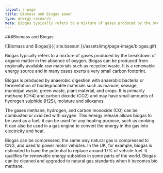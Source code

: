```yaml
---
layout: s-page
title: Biomass and Biogas power
type: energy-research
meta: Biogas typically refers to a mixture of gases produced by the breakdown of organic matter in the absence of oxygen. Biogas can be produced from regionally available raw materials such as recycled waste.
---
```



###Biomass and Biogas

![Biomass and Biogas]({{ site.baesurl }}/assets/img/page-image/biogas.gif)

Biogas typically refers to a mixture of gases produced by the breakdown of organic matter in the absence of oxygen. Biogas can be produced from regionally available raw materials such as recycled waste. It is a renewable energy source and in many cases exerts a very small carbon footprint.

Biogas is produced by anaerobic digestion with anaerobic bacteria or fermentation of biodegradable materials such as manure, sewage, municipal waste, green waste, plant material, and crops. It is primarily methane 
(CH4) and carbon dioxide (CO2) and may have small amounts of hydrogen sulphide 
(H2S), moisture and siloxanes.

The gases methane, hydrogen, and carbon monoxide (CO) can be combusted or oxidized with oxygen. This energy release allows biogas to be used as a fuel; it can be used for any heating purpose, such as cooking. It can also be used in a gas engine to convert the energy in the gas into electricity and heat.

Biogas can be compressed, the same way natural gas is compressed to CNG, and used to power motor vehicles. In the UK, for example, biogas is estimated to have the potential to replace around 17% of vehicle fuel. It qualifies for renewable energy subsidies in some parts of the world. Biogas can be cleaned and upgraded to natural gas standards when it becomes bio methane.
